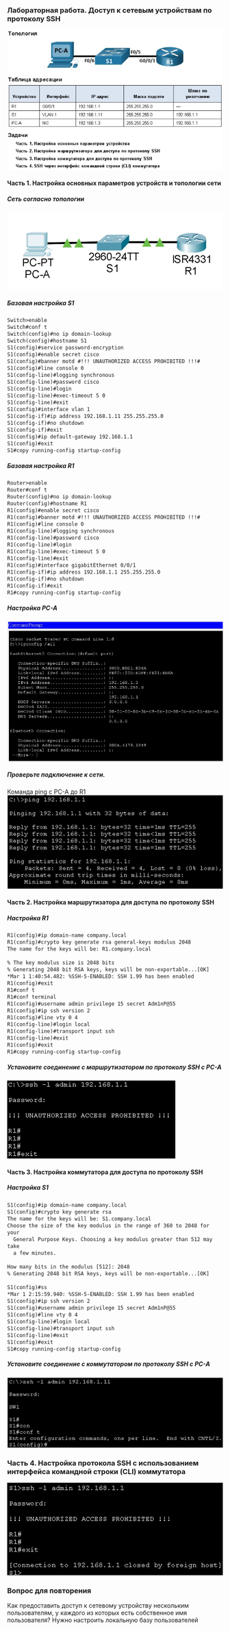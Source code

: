 ### Лабораторная работа. Доступ к сетевым устройствам по протоколу SSH
![](https://github.com/Adminkzn/Otus-Network-Engineer/blob/main/img/lab%205-1.jpg?raw=true)
#### Часть 1. Настройка основных параметров устройств и топологии сети


##### Cеть согласно топологии
![](https://github.com/Adminkzn/Otus-Network-Engineer/blob/main/img/lab%205-4.jpg?raw=true)

##### Базовая настройка S1
    Switch>enable 
    Switch#conf t
    Switch(config)#no ip domain-lookup 
    Switch(config)#hostname S1
    S1(config)#service password-encryption 
    S1(config)#enable secret cisco
    S1(config)#banner motd #!!! UNAUTHORIZED ACCESS PROHIBITED !!!#
    S1(config)#line console 0
    S1(config-line)#logging synchronous 
    S1(config-line)#password cisco
    S1(config-line)#login 
    S1(config-line)#exec-timeout 5 0
    S1(config-line)#exit
    S1(config)#interface vlan 1
    S1(config-if)#ip address 192.168.1.11 255.255.255.0
    S1(config-if)#no shutdown 
    S1(config-if)#exit
    S1(config)#ip default-gateway 192.168.1.1
    S1(config)#exit 
    S1#copy running-config startup-config 

##### Базовая настройка R1
    Router>enable 
    Router#conf t
    Router(config)#no ip domain-lookup 
    Router(config)#hostname R1
    R1(config)#enable secret cisco
    R1(config)#banner motd #!!! UNAUTHORIZED ACCESS PROHIBITED !!!#
    R1(config)#line console 0
    R1(config-line)#logging synchronous 
    R1(config-line)#password cisco
    R1(config-line)#login 
    R1(config-line)#exec-timeout 5 0
    R1(config-line)#exit 
    R1(config)#interface gigabitEthernet 0/0/1
    R1(config-if)#ip address 192.168.1.1 255.255.255.0
    R1(config-if)#no shutdown 
    R1(config-if)#exit 
    R1#copy running-config startup-config 

##### Настройка PC-A
![](https://github.com/Adminkzn/Otus-Network-Engineer/blob/main/img/lab%205-2.jpg?raw=true)

##### Проверьте подключение к сети.
Команда ping c PC-A до R1
![](https://github.com/Adminkzn/Otus-Network-Engineer/blob/main/img/lab%205-3.jpg?raw=true)

#### Часть 2. Настройка маршрутизатора для доступа по протоколу SSH
##### Настройка R1
    R1(config)#ip domain-name company.local
    R1(config)#crypto key generate rsa general-keys modulus 2048
    The name for the keys will be: R1.company.local
    
    % The key modulus size is 2048 bits
    % Generating 2048 bit RSA keys, keys will be non-exportable...[OK]
    *Mar 1 1:40:54.482: %SSH-5-ENABLED: SSH 1.99 has been enabled
    R1(config)#exit 
    R1#conf t
    R1#conf terminal 
    R1(config)#username admin privilege 15 secret Adm1nP@55
    R1(config)#ip ssh version 2
    R1(config)#line vty 0 4
    R1(config-line)#login local 
    R1(config-line)#transport input ssh
    R1(config-line)#exit 
    R1(config)#exit 
    R1#copy running-config startup-config
	
##### Установите соединение с маршрутизатором по протоколу SSH c PC-A
![](https://github.com/Adminkzn/Otus-Network-Engineer/blob/main/img/lab%205-5.jpg?raw=true)


#### Часть 3. Настройка коммутатора для доступа по протоколу SSH
##### Настройка S1
    S1(config)#ip domain-name company.local
    S1(config)#crypto key generate rsa
    The name for the keys will be: S1.company.local
    Choose the size of the key modulus in the range of 360 to 2048 for your
      General Purpose Keys. Choosing a key modulus greater than 512 may take
      a few minutes.
    
    How many bits in the modulus [512]: 2048
    % Generating 2048 bit RSA keys, keys will be non-exportable...[OK]
    
    S1(config)#ss
    *Mar 1 2:15:59.940: %SSH-5-ENABLED: SSH 1.99 has been enabled
    S1(config)#ip ssh version 2
    S1(config)#username admin privilege 15 secret Adm1nP@55
    S1(config)#line vty 0 4
    S1(config-line)#login local 
    S1(config-line)#transport input ssh 
    S1(config-line)#exit 
    S1(config)#exit 
    S1#copy running-config startup-config 
##### Установите соединение с коммутатором по протоколу SSH c PC-A
![](https://github.com/Adminkzn/Otus-Network-Engineer/blob/main/img/lab%205-6.jpg?raw=true)

### Часть 4. Настройка протокола SSH с использованием интерфейса командной строки (CLI) коммутатора
![](https://github.com/Adminkzn/Otus-Network-Engineer/blob/main/img/lab%205-7.jpg?raw=true)

### Вопрос для повторения
Как предоставить доступ к сетевому устройству нескольким пользователям, у каждого из которых есть собственное имя пользователя?
Нужно настроить локальную базу пользователей

